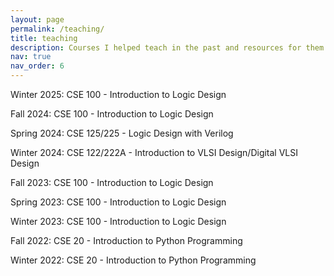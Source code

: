 ```yaml
---
layout: page
permalink: /teaching/
title: teaching
description: Courses I helped teach in the past and resources for them to succeed.
nav: true
nav_order: 6
---
```


Winter 2025: CSE 100 - Introduction to Logic Design

Fall 2024: CSE 100 - Introduction to Logic Design

Spring 2024: CSE 125/225 - Logic Design with Verilog

Winter 2024: CSE 122/222A - Introduction to VLSI Design/Digital VLSI Design

Fall 2023: CSE 100 - Introduction to Logic Design

Spring 2023: CSE 100 - Introduction to Logic Design

Winter 2023: CSE 100 - Introduction to Logic Design

Fall 2022: CSE 20 - Introduction to Python Programming

Winter 2022: CSE 20 - Introduction to Python Programming
